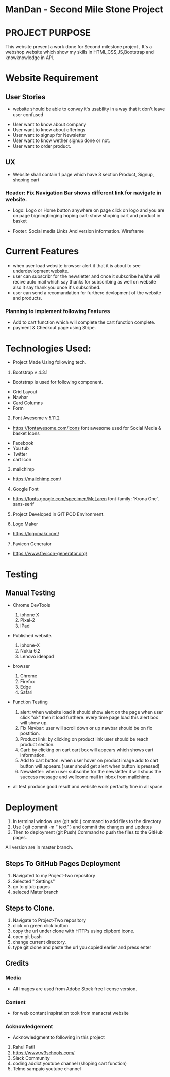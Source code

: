 # ManDan - Second Mile Stone Project
# PROJECT PURPOSE
  This website present a work done for  Second milestone project , It's a webshop website which show my skills in HTML,CSS,JS,Bootstrap and knowknowledge in API.


# Website Requirement

## User Stories

* website should be able to convay it's usability in a way that it don't leave user confused 

- User want to know about company
- User want to know about offerings
- User want to signup for Newsletter
- User want to know wether signup done or not.
- User want to order product.

## UX
- Website shall contain 1 page which have 3 section Product, Signup, shoping cart

### Header: Fix Navigation Bar shows different link for navigate in website.
- Logo: Logo or Home button anywhere on page click on logo and you are on page bigningbinging 
hoping cart: show shoping cart and product in basket

- Footer: Social media Links And version information.
Wireframe

# Current Features

- when user load website browser alert it that it is about to see underdevlopment website.
- user can subscribr for the newsletter and once it subscribe he/she will recive auto mail which say thanks for subscribing as well on website also it say thank you once it's subscribed.
- user can send a recomandation for furthere devlopment of the website and products.


### Planning to implement following Features

- Add to cart function which will complete the cart function complete.
- payment & Checkout page using Stripe.

# Technologies Used:
- Project Made Using following tech.

1. Bootstrap v 4.3.1
- Bootstrap is used for following component.

* Grid Layout
* Navbar
* Card Columns
* Form

2. Font Awesome v 5.11.2
 
 - https://fontawesome.com/icons font awesome used for Social Media & basket Icons

* Facebook
* You tub
* Twitter
* cart Icon


3. mailchimp

- https://mailchimp.com/


4. Google Font

- https://fonts.google.com/specimen/McLaren
  font-family: 'Krona One', sans-serif

5. Project Developed in GIT POD Environment.

6. Logo Maker
 

- https://logomakr.com/

7. Favicon Generator

- https://www.favicon-generator.org/


# Testing

## Manual Testing

 * Chrome DevTools
   1. iphone X
   2. Pixal-2
   3. IPad 

* Published website.
   1. iphone-X
   2. Nokia 6.2
   3. Lenovo ideapad

* browser
  1. Chrome
  2. Firefox
  3. Edge
  4. Safari 

* Function Testing

  1. alert: when website load it should show alert on the page when user click "ok" then it load furthere. every time page load this alert box will show up.
  2. Fix Navbar: user will scroll down or up nawbar should be on fix postition.
  3. Product link: by clicking on product link user should be reach product section.
  4. Cart: by clicking on cart cart box will appears which shows cart information.
  5. Add to cart button: when user hover on product image add to cart button will appears.( user should get alert when button is pressed)
  6. Newsletter: when user subscribe for the newsletter it will shous the success message and wellcome mail in inbox from mailchimp.



- all test produce good result and website work perfactly fine in all space.


# Deployment
1. In terminal window use (git add.) command to add files to the directory
2. Use ( git commit -m “ text” ) and commit the changes and updates
3. Then to deployment (git Push) Command to push the files to the GitHub pages.

All version are in master branch.

## Steps To GitHub Pages Deployment

1. Navigated to my Project-two repository
2. Selected " Settings"
3. go to gitub pages
4. seleced Mater branch


## Steps to Clone.

1. Navigate to Project-Two repository
2. click on green click button.
3. copy the url under clone with HTTPs using clipbord icone.
4. open git bash
5. change current directory.
6. type git clone and paste the url you copied earlier and press enter 


## Credits


### Media
* All Images are used from Adobe Stock free license version.

### Content
* for web contant inspiration took from manscrat website

### Acknowledgement
* Acknowledgment to following in this project

1. Rahul Patil
2. https://www.w3schools.com/
3. Slack Community
4. coding addict youtube channel (shoping cart function) 
5. Telmo sampaio youtube channel 